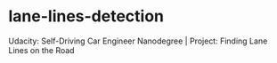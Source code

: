 # lane-lines-detection
Udacity: Self-Driving Car Engineer Nanodegree | Project: Finding Lane Lines on the Road
